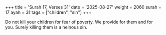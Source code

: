 +++
title = 'Surah 17, Verses 31'
date = '2025-08-27'
weight = 2060
surah = 17
ayah = 31
tags = ["children", "sin"]
+++

Do not kill your children for fear of poverty. We provide for them and for you. Surely killing them is a heinous sin.